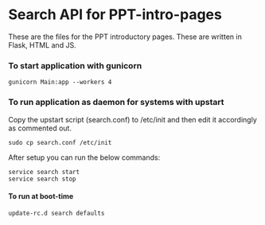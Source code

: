 # Search API for PPT-intro-pages
These are the files for the PPT introductory pages. These are written in Flask, HTML and JS.

### To start application with gunicorn

```
gunicorn Main:app --workers 4
```

### To run application as daemon for systems with upstart


Copy the upstart script (search.conf) to /etc/init and then edit it accordingly as commented out.

```
sudo cp search.conf /etc/init
```

After setup you can run the below commands:

```
service search start
service search stop
```

#### To run at boot-time

```
update-rc.d search defaults
```
